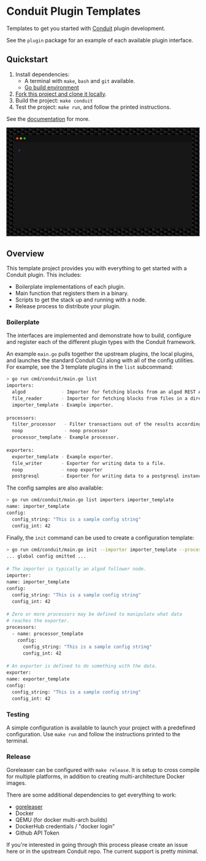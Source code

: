# Conduit Plugin Templates

Templates to get you started with [Conduit](https://github.com/algorand/conduit) plugin development.

See the `plugin` package for an example of each available plugin interface.

## Quickstart

1. Install dependencies:
    * A terminal with `make`, `bash` and `git` available.
    * [Go build environment](https://go.dev/doc/install)
2. [Fork this project and clone it locally](https://docs.github.com/en/get-started/quickstart/fork-a-repo).
3. Build the project: `make conduit`
4. Test the project: `make run`, and follow the printed instructions.

See the [documentation](https://developer.algorand.org/docs/get-details/conduit/Development/) for more.

![Conduit Quickstart](build/demo/demo.gif)

## Overview

This template project provides you with everything to get started with a
Conduit plugin. This includes:
* Boilerplate implementations of each plugin.
* Main function that registers them in a binary.
* Scripts to get the stack up and running with a node.
* Release process to distribute your plugin.

### Boilerplate

The interfaces are implemented and demonstrate how to build, configure and
register each of the different plugin types with the Conduit framework.

An example `main.go` pulls together the upstream plugins, the local plugins,
and launches the standard Conduit CLI along with all of the config utilities.
For example, see the 3 template plugins in the `list` subcommand:
```bash
> go run cmd/conduit/main.go list
importers:
  algod             - Importer for fetching blocks from an algod REST API.
  file_reader       - Importer for fetching blocks from files in a directory created by the 'file_writer' plugin.
  importer_template - Example importer.

processors:
  filter_processor   - Filter transactions out of the results according to a configurable pattern.
  noop               - noop processor
  processor_template - Example processor.

exporters:
  exporter_template - Example exporter.
  file_writer       - Exporter for writing data to a file.
  noop              - noop exporter
  postgresql        - Exporter for writing data to a postgresql instance.
```

The config samples are also available:
```bash
> go run cmd/conduit/main.go list importers importer_template
name: importer_template
config:
  config_string: "This is a sample config string"
  config_int: 42
```

Finally, the `init` command can be used to create a configuration template:
```bash
> go run cmd/conduit/main.go init --importer importer_template --processors processor_template --exporter exporter_template
... global config omitted ...

# The importer is typically an algod follower node.
importer:
name: importer_template
config:
  config_string: "This is a sample config string"
  config_int: 42

# Zero or more processors may be defined to manipulate what data
# reaches the exporter.
processors:
  - name: processor_template
    config:
      config_string: "This is a sample config string"
      config_int: 42

# An exporter is defined to do something with the data.
exporter:
name: exporter_template
config:
  config_string: "This is a sample config string"
  config_int: 42
```

### Testing

A simple configuration is available to launch your project with a predefined
configuration. Use `make run` and follow the instructions printed to the
terminal.

### Release

Goreleaser can be configured with `make release`. It is setup to cross compile
for multiple platforms, in addition to creating multi-architecture Docker
images.

There are some additional dependencies to get everything to work:
* [goreleaser](https://goreleaser.com/install/)
* Docker
* QEMU (for docker multi-arch builds)
* DockerHub credentials / "docker login"
* Github API Token

If you're interested in going through this process please create an issue here
or in the upstream Conduit repo. The current support is pretty minimal.
